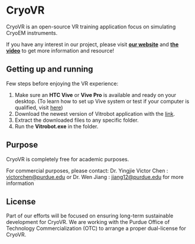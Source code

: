 CryoVR
=======================
CryoVR is an open-source VR training application focus on simulating CryoEM instruments.

If you have any interest in our project, please visit **[our website](https://www.purdue.edu/cryovr/)** and **[the video](https://www.youtube.com/channel/UCLz1-9J1nHSp0VK5aCH3ZFw)** to get more information and resource!


Getting up and running
---------------------
Few steps before enjoying the VR experience:

1. Make sure an **HTC Vive** or **Vive Pro** is available and ready on your desktop. (To learn how to set up Vive system or test if your computer is qualified, visit [here](https://support.steampowered.com/steamvr/HTC_Vive/))
2. Download the newest version of Vitrobot application with the [link](https://www.purdue.edu/cryovr/download2/).
3. Extract the downloaded files to any specific folder.
4. Run the **Vitrobot.exe** in the folder.


Purpose
---------------------
CryoVR is completely free for academic purposes.

For commercial purposes, please contact:
Dr. Yingjie Victor Chen :    victorchen@purdue.edu    or    Dr. Wen Jiang :    jiang12@purdue.edu
for more information


License
--------------------
Part of our efforts will be focused on ensuring long-term sustainable development for CryoVR. We are working with the Purdue Office of Technology Commercialization (OTC) to arrange a proper dual-license for CryoVR. 
